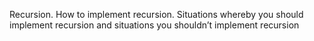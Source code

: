 Recursion. How to implement recursion. Situations whereby you should implement recursion and situations you shouldn’t implement recursion
